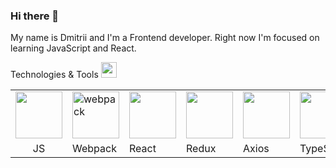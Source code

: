 ### Hi there 👋

My name is Dmitrii and I'm a Frontend developer. Right now I'm focused on learning JavaScript and React. 

Technologies & Tools <img width="25px" src="https://img.icons8.com/?size=512&id=aJPLw-4jUCR3&format=png" />

<table>
  <tr>
    <td><img style="width: 75px" src="https://cdn4.iconfinder.com/data/icons/logos-and-brands/512/187_Js_logo_logos-1024.png" /></td>
    <td><img width="75px" src="https://img.icons8.com/color/96/webpack.png" alt="webpack"/></td>
    <td><img style="width: 75px" src="https://cdn4.iconfinder.com/data/icons/logos-3/600/React.js_logo-1024.png" /></td>
    <td><img style="width: 75px" src="https://img.icons8.com/?size=512&id=jD-fJzVguBmw&format=png" /></td>
    <td><img style="width: 75px" src="https://user-images.githubusercontent.com/8939680/57233882-20344080-6fe5-11e9-9086-d20a955bed59.png" /></td>
    <td><img style="width: 75px" src="https://img.icons8.com/?size=192&id=uJM6fQYqDaZK&format=png" /></td>

    
    
  </tr>
  <tr>
    <td style="display: flex; justify-content: center;">JS</td>
    <td>Webpack</td>
    <td>React</td>
    <td>Redux</td>
    <td>Axios</td>
    <td>TypeScript</td>
  </tr>

</table>





<!--
**DmitriiSublime/DmitriiSublime** is a ✨ _special_ ✨ repository because its `README.md` (this file) appears on your GitHub profile.

Here are some ideas to get you started:

- 🔭 I’m currently working on ...
- 🌱 I’m currently learning ...
- 👯 I’m looking to collaborate on ...
- 🤔 I’m looking for help with ...
- 💬 Ask me about ...
- 📫 How to reach me: ...
- 😄 Pronouns: ...
- ⚡ Fun fact: ...
-->

